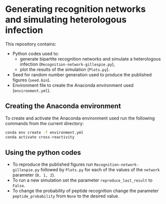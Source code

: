 # Generating recognition networks and simulating heterologous infection

This repository contains:
* Python codes used to:
    * generate bipartite recognition networks and simulate a heterologous infection (`Recognition-network-gillespie.py`),
    * plot the results of the simulation (`Plots.py`).
* Seed for random number generation used to produce the published figures (`seed.bin`).
* Environment file to create the Anaconda environment used (`environment.yml`).

## Creating the Anaconda environment

To create and activate the Anaconda environment used run the following commands from the current directory:
```bash
conda env create -f environment.yml
conda activate cross-reactivity
```

## Using the python codes

* To reproduce the published figures run `Recognition-network-gillespie.py` followed by `Plots.py` for each of the values of the `network` parameter (`0, 1, 2`).
* To run a new simulation set the parameter `reproduce_last_result` to `False`.
* To change the probability of peptide recognition change the parameter `peptide_probability` from `None` to the desired value.
